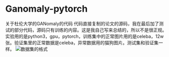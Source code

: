 # Ganomaly-pytorch
关于杜伦大学的GANomaly的代码
代码直接复制的论文的源码，我在最后加了测试的部分代码，源码只有训练的内容。这是我自己写来总结的，所以不是很正规。
实验用的是python3，gpu，pytorch，训练集中的正常图片用的是celeba，12w张。验证集里的正常数据是celeba，异常数据用的猫狗图片。测试集和验证集一样。
![数据集的格式](https://github.com/lcd111/Ganomaly-pytorch/blob/master/Ganomaly-pytorch/数据集的格式.png)
